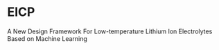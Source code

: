 # EICP
A New Design Framework For Low-temperature Lithium Ion Electrolytes Based on Machine Learning
